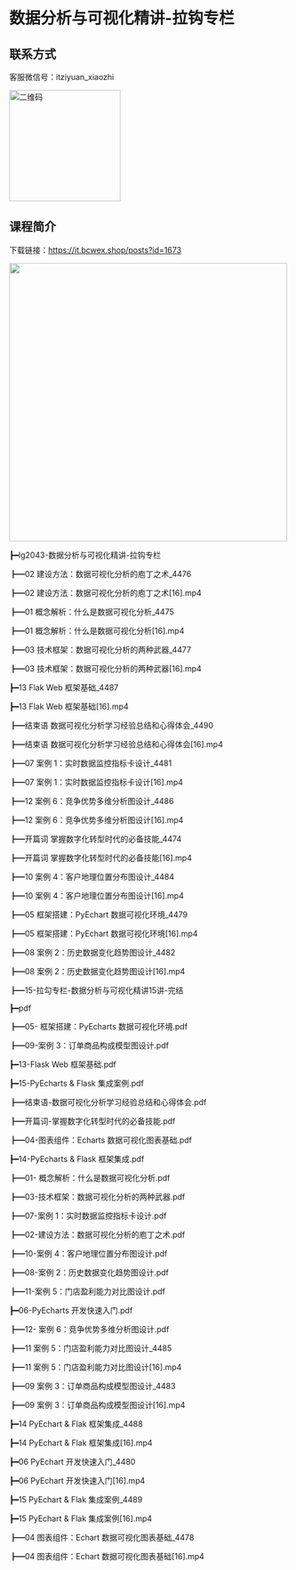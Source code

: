 # 数据分析与可视化精讲-拉钩专栏

## 联系方式

客服微信号：itziyuan_xiaozhi

<img src="https://ziyuanyun.oss-cn-guangzhou.aliyuncs.com/common/20240614073449/666b82192834a.jpg" width="200" height="200" alt="二维码">

## 课程简介

下载链接：https://it.bcwex.shop/posts?id=1673

<img src="https://ziyuanyun.oss-cn-guangzhou.aliyuncs.com/yun/20240515183504/66448fd8f32d2.jpg" width="500" alt="">

  ┣━lg2043-数据分析与可视化精讲-拉钩专栏

 ┣━02 建设方法：数据可视化分析的庖丁之术_4476

 ┣━02 建设方法：数据可视化分析的庖丁之术[16].mp4

 ┣━01 概念解析：什么是数据可视化分析_4475

 ┣━01 概念解析：什么是数据可视化分析[16].mp4

 ┣━03 技术框架：数据可视化分析的两种武器_4477

 ┣━03 技术框架：数据可视化分析的两种武器[16].mp4

 ┣━13 Flak Web 框架基础_4487

 ┣━13 Flak Web 框架基础[16].mp4

 ┣━结束语 数据可视化分析学习经验总结和心得体会_4490

 ┣━结束语 数据可视化分析学习经验总结和心得体会[16].mp4

 ┣━07 案例 1：实时数据监控指标卡设计_4481

 ┣━07 案例 1：实时数据监控指标卡设计[16].mp4

 ┣━12 案例 6：竞争优势多维分析图设计_4486

 ┣━12 案例 6：竞争优势多维分析图设计[16].mp4

 ┣━开篇词 掌握数字化转型时代的必备技能_4474

 ┣━开篇词 掌握数字化转型时代的必备技能[16].mp4

 ┣━10 案例 4：客户地理位置分布图设计_4484

 ┣━10 案例 4：客户地理位置分布图设计[16].mp4

 ┣━05 框架搭建：PyEchart 数据可视化环境_4479

 ┣━05 框架搭建：PyEchart 数据可视化环境[16].mp4

 ┣━08 案例 2：历史数据变化趋势图设计_4482

 ┣━08 案例 2：历史数据变化趋势图设计[16].mp4

 ┣━15-拉勾专栏-数据分析与可视化精讲15讲-完结

 ┣━pdf

 ┣━05- 框架搭建：PyEcharts 数据可视化环境.pdf

 ┣━09-案例 3：订单商品构成模型图设计.pdf

 ┣━13-Flask Web 框架基础.pdf

 ┣━15-PyEcharts &amp; Flask 集成案例.pdf

 ┣━结束语-数据可视化分析学习经验总结和心得体会.pdf

 ┣━开篇词-掌握数字化转型时代的必备技能.pdf

 ┣━04-图表组件：Echarts 数据可视化图表基础.pdf

 ┣━14-PyEcharts &amp; Flask 框架集成.pdf

 ┣━01- 概念解析：什么是数据可视化分析.pdf

 ┣━03-技术框架：数据可视化分析的两种武器.pdf

 ┣━07-案例 1：实时数据监控指标卡设计.pdf

 ┣━02-建设方法：数据可视化分析的庖丁之术.pdf

 ┣━10-案例 4：客户地理位置分布图设计.pdf

 ┣━08-案例 2：历史数据变化趋势图设计.pdf

 ┣━11-案例 5：门店盈利能力对比图设计.pdf

 ┣━06-PyEcharts 开发快速入门.pdf

 ┣━12- 案例 6：竞争优势多维分析图设计.pdf

 ┣━11 案例 5：门店盈利能力对比图设计_4485

 ┣━11 案例 5：门店盈利能力对比图设计[16].mp4

 ┣━09 案例 3：订单商品构成模型图设计_4483

 ┣━09 案例 3：订单商品构成模型图设计[16].mp4

 ┣━14 PyEchart &amp; Flak 框架集成_4488

 ┣━14 PyEchart &amp; Flak 框架集成[16].mp4

 ┣━06 PyEchart 开发快速入门_4480

 ┣━06 PyEchart 开发快速入门[16].mp4

 ┣━15 PyEchart &amp; Flak 集成案例_4489

 ┣━15 PyEchart &amp; Flak 集成案例[16].mp4

 ┣━04 图表组件：Echart 数据可视化图表基础_4478

 ┣━04 图表组件：Echart 数据可视化图表基础[16].mp4

  